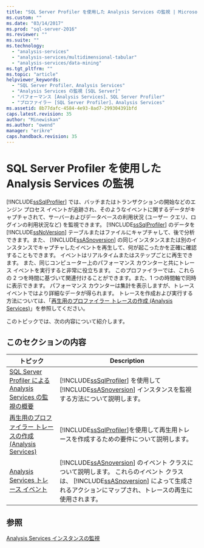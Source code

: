 ```yaml
---
title: "SQL Server Profiler を使用した Analysis Services の監視 | Microsoft Docs"
ms.custom: ""
ms.date: "03/14/2017"
ms.prod: "sql-server-2016"
ms.reviewer: ""
ms.suite: ""
ms.technology: 
  - "analysis-services"
  - "analysis-services/multidimensional-tabular"
  - "analysis-services/data-mining"
ms.tgt_pltfrm: ""
ms.topic: "article"
helpviewer_keywords: 
  - "SQL Server Profiler、Analysis Services"
  - "Analysis Services の監視 [SQL Server]"
  - "パフォーマンス [Analysis Services]、SQL Server Profiler"
  - "プロファイラー [SQL Server Profiler]、Analysis Services"
ms.assetid: 8b77dafc-4584-4e93-8ad7-299304391bfd
caps.latest.revision: 35
author: "Minewiskan"
ms.author: "owend"
manager: "erikre"
caps.handback.revision: 35
---
```

# SQL Server Profiler を使用した Analysis Services の監視
  [!INCLUDE[ssSqlProfiler](../../includes/sssqlprofiler-md.md)] では、バッチまたはトランザクションの開始などのエンジン プロセス イベントが追跡され、そのようなイベントに関するデータがキャプチャされて、サーバーおよびデータベースの利用状況 (ユーザー クエリ、ログインの利用状況など) を監視できます。 [!INCLUDE[ssSqlProfiler](../../includes/sssqlprofiler-md.md)] のデータを [!INCLUDE[ssNoVersion](../../includes/ssnoversion-md.md)] テーブルまたはファイルにキャプチャして、後で分析できます。また、 [!INCLUDE[ssASnoversion](../../includes/ssasnoversion-md.md)] の同じインスタンスまたは別のインスタンスでキャプチャしたイベントを再生して、何が起こったかを正確に確認することもできます。 イベントはリアルタイムまたはステップごとに再生できます。 また、同じコンピューター上のパフォーマンス カウンターと共にトレース イベントを実行すると非常に役立ちます。 このプロファイラーでは、これらの 2 つを時間に基づいて関連付けることができます。また、1 つの時間軸で同時に表示できます。 パフォーマンス カウンターは集計を表示しますが、トレース イベントではより詳細なデータが得られます。 トレースを作成および実行する方法については、「[再生用のプロファイラー トレースの作成 &#40;Analysis Services&#41;](../../analysis-services/instances/create-profiler-traces-for-replay-analysis-services.md)」を参照してください。  
  
 このトピックでは、次の内容について紹介します。  
  
## このセクションの内容  
  
|トピック|Description|  
|-----------|-----------------|  
|[SQL Server Profiler による Analysis Services の監視の概要](../../analysis-services/instances/introduction-to-monitoring-analysis-services-with-sql-server-profiler.md)|[!INCLUDE[ssSqlProfiler](../../includes/sssqlprofiler-md.md)] を使用して [!INCLUDE[ssASnoversion](../../includes/ssasnoversion-md.md)] インスタンスを監視する方法について説明します。|  
|[再生用のプロファイラー トレースの作成 &#40;Analysis Services&#41;](../../analysis-services/instances/create-profiler-traces-for-replay-analysis-services.md)|[!INCLUDE[ssSqlProfiler](../../includes/sssqlprofiler-md.md)]を使用して再生用トレースを作成するための要件について説明します。|  
|[Analysis Services トレース イベント](../../analysis-services/trace-events/analysis-services-trace-events.md)|[!INCLUDE[ssASnoversion](../../includes/ssasnoversion-md.md)] のイベント クラスについて説明します。 これらのイベント クラスは、 [!INCLUDE[ssASnoversion](../../includes/ssasnoversion-md.md)] によって生成されるアクションにマップされ、トレースの再生に使用されます。|  
  
## 参照  
 [Analysis Services インスタンスの監視](../../analysis-services/instances/monitor-an-analysis-services-instance.md)  
  
  